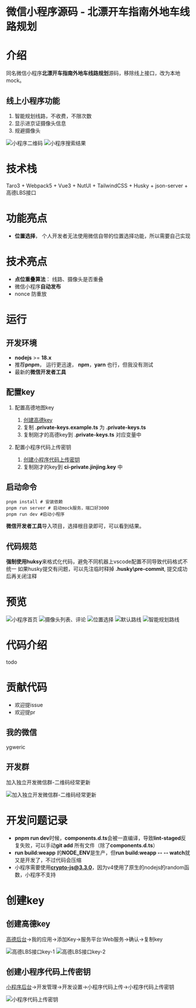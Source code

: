 
# 微信小程序源码 -  北漂开车指南外地车线路规划


# 介绍
同名微信小程序**北漂开车指南外地车线路规划**源码，移除线上接口，改为本地mock。

## 线上小程序功能
1. 智能规划线路，不收费，不限次数 
2. 显示进京证摄像头信息
3. 规避摄像头

![小程序二维码](/images/mp_qr.png)
![小程序搜索结果](/images/wx_search.png)


# 技术栈
Taro3 + Webpack5 + Vue3 + NutUI + TailwindCSS + Husky + json-server + 高德LBS接口

# 功能亮点
* **位置选择**， 个人开发者无法使用微信自带的位置选择功能，所以需要自己实现

# 技术亮点
* **点位重叠算法**： 线路、摄像头是否重叠
* 微信小程序**自动发布**
* nonce 防重放


# 运行

## 开发环境
* **nodejs** >= **18.x**
* 推荐**pnpm**， 运行更迅速， **npm**，**yarn** 也行，但我没有测试
* 最新的**微信开发者工具**

## 配置key
1. 配置高德地图key
    1. [创建高德key](#创建高德key)
    2. 复制 **.private-keys.example.ts** 为 **.private-keys.ts**
    3. 复制刚才的高德key到 **.private-keys.ts** 对应变量中

2. 配置小程序代码上传密钥
    1. [创建小程序代码上传密钥](#创建小程序代码上传密钥)
    2. 复制刚才的key到 **ci-private.jinjing.key** 中



## 启动命令
```
pnpm install # 安装依赖
pnpm run server # 启动mock服务，端口好3000
pnpm run dev #启动小程序
```
**微信开发者工具**导入项目，选择根目录即可，可以看到结果。


## 代码规范
**强制使用huksy**来格式化代码，避免不同机器上vscode配置不同导致代码格式不统一
如果husky提交有问题，可以先注临时释掉 **.husky\pre-commit**, 提交成功后再关闭注释

# 预览

![小程序首页](/images/screenshots/demo_home_load_1.gif)
![摄像头列表、评论](/images/screenshots/demo_camera_detail_list-2.gif)
![位置选择](/images/screenshots/demo_choose_location_3.gif)
![默认路线](/images/screenshots/demo_route_general_4.gif)
![智能规划路线](/images/screenshots/demo_route_avoid_5.gif)

# 代码介绍
todo

# 贡献代码
* 欢迎提issue
* 欢迎提pr


## 我的微信
ygweric

## 开发群
加入独立开发微信群-二维码经常更新

![加入独立开发微信群-二维码经常更新](https://raw.githubusercontent.com/ygweric/ygweric.github.io/main/assets/jinjing/indenpendent_dev_group_2_qr.png)





# 开发问题记录
* **pnpm run dev**时候，**components.d.ts**会被一直编译，导致**lint-staged**反复失败，可以手动**git add** 所有文件（除了**components.d.ts**）
* **run build:weapp** 的**NODE_ENV**是生产，但**run build:weapp -- -- watch**就又是开发了，不过代码会压缩
* 小程序需要使用**crypto-js@3.3.0**，因为v4使用了原生的nodejs的random函数，小程序不支持


# 创建key
## 创建高德key
[高德后台](https://console.amap.com/dev/key/app)->我的应用->添加Key->服务平台:Web服务->确认->复制key

![高德LBS接口key-1](/images/get_amap_lbs_key_1.png)
![高德LBS接口key-2](/images/get_amap_lbs_key_2.png)



## 创建小程序代码上传密钥
[小程序后台](https://mp.weixin.qq.com/)->开发管理->开发设置->小程序代码上传->小程序代码上传密钥

![小程序代码上传密钥](/images/get_mp_upload_secretkey.png)